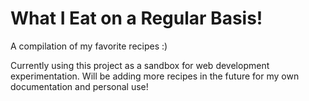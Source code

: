 # What I Eat on a Regular Basis!

A compilation of my favorite recipes :)

Currently using this project as a sandbox for web development 
experimentation. Will be adding more recipes in the future for my 
own documentation and personal use!
